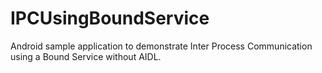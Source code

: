 # IPCUsingBoundService
Android sample application to demonstrate Inter Process Communication using a Bound Service without AIDL.
